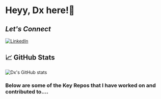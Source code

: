 # Heyy, Dx here!👋

## _Let's Connect_
[![LinkedIn](https://img.shields.io/badge/LinkedIn-0077B5?style=for-the-badge&logo=linkedin&logoColor=white)](https://www.linkedin.com/in/daksh-shah-dx11/)

## 📈 GitHub Stats
![Dx's GitHub stats](https://github-readme-stats-dpuxnhqvf-dxs-projects-4ef56e71.vercel.app/api?username=Daxvshah11&count_private=true&show_icons=true&include_all_commits=true&theme=radical)


### Below are some of the Key Repos that I have worked on and contributed to....
